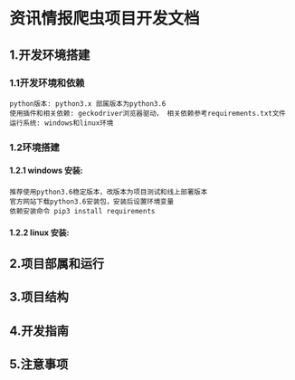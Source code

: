 # 资讯情报爬虫项目开发文档
## 1.开发环境搭建
### 1.1开发环境和依赖
    python版本: python3.x 部属版本为python3.6
    使用插件和相关依赖: geckodriver浏览器驱动， 相关依赖参考requirements.txt文件
    运行系统: windows和linux环境
### 1.2环境搭建
#### 1.2.1 windows 安装:
    推荐使用python3.6稳定版本，改版本为项目测试和线上部署版本
    官方网站下载python3.6安装包，安装后设置环境变量
    依赖安装命令 pip3 install requirements
#### 1.2.2 linux 安装:
    
## 2.项目部属和运行
## 3.项目结构
## 4.开发指南
## 5.注意事项
